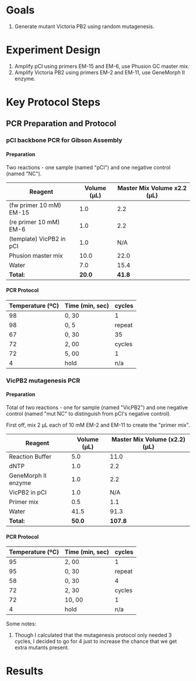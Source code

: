 # Goals

1. Generate mutant Victoria PB2 using random mutagenesis.

# Experiment Design

1. Amplify pCI using primers EM-15 and EM-6, use Phusion GC master mix.
1. Amplify Victoria PB2 using primers EM-2 and EM-11, use GeneMorph II enzyme.

# Key Protocol Steps

## PCR Preparation and Protocol

### pCI backbone PCR for Gibson Assembly

#### Preparation

Two reactions - one sample (named "pCI") and one negative control (named "NC").

Reagent | Volume (µL) | Master Mix Volume x2.2 (µL)
--------|-------------|----------------------------
(fw primer 10 mM) EM-15   | 1.0         | 2.2
(re primer 10 mM) EM-6    | 1.0         | 2.2
(template) VicPB2 in pCI| 1.0    | N/A
Phusion master mix| 10.0 | 22.0
Water   | 7.0         | 15.4
**Total:** | **20.0** | **41.8**

#### PCR Protocol

Temperature (ºC) | Time (min, sec) | cycles
------|-------|-----
98 | 0, 30 | 1
98 | 0, 5  | repeat
67 | 0, 30 | 35
72 | 2, 00 | cycles
72 | 5, 00 | 1
4  | hold  | n/a


### VicPB2 mutagenesis PCR

#### Preparation

Total of two reactions - one for sample (named "VicPB2") and one negative control (named "mut NC" to distinguish from pCI's negative control).

First off, mix 2 µL each of 10 mM EM-2 and EM-11 to create the "primer mix".

Reagent | Volume (µL) | Master Mix Volume (x2.2) (µL)
--------|-------------|----------
Reaction Buffer | 5.0 | 11.0
dNTP | 1.0 | 2.2
GeneMorph II enzyme | 1.0 | 2.2
VicPB2 in pCI | 1.0 | N/A
Primer mix | 0.5 | 1.1
Water | 41.5 | 91.3
**Total:** | **50.0** | **107.8**

#### PCR Protocol

Temperature (ºC) | Time (min, sec) | cycles
------|-------|-----
95 | 2, 00 | 1
95 | 0, 30 | repeat
58 | 0, 30 | 4
72 | 2, 30 | cycles
72 | 10, 00 | 1
4  | hold   | n/a

Some notes:

1. Though I calculated that the mutagenesis protocol only needed 3 cycles, I decided to go for 4 just to increase the chance that we get extra mutants present.

# Results
